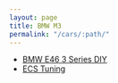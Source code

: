 ```yaml
---
layout: page
title: BMW M3
permalink: "/cars/:path/"
---
```


* [BMW E46 3 Series DIY](http://www.diymybmw.com/e46/category/maintenance/)
* [ECS Tuning](https://www.ecstuning.com/)